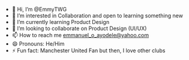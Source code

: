 - 👋 Hi, I’m @EmmyTWG
- 👀 I’m interested in Collaboration and open to learning something new
- 🌱 I’m currently learning Product Design
- 💞️ I’m looking to collaborate on Product Design (UI/UX)
- 📫 How to reach me emmanuel_o_ayodele@yahoo.com
- 😄 Pronouns: He/Him
- ⚡ Fun fact: Manchester United Fan but then, I love other clubs

<!---
EmmyTWG/EmmyTWG is a ✨ special ✨ repository because its `README.md` (this file) appears on your GitHub profile.
You can click the Preview link to take a look at your changes.
--->

